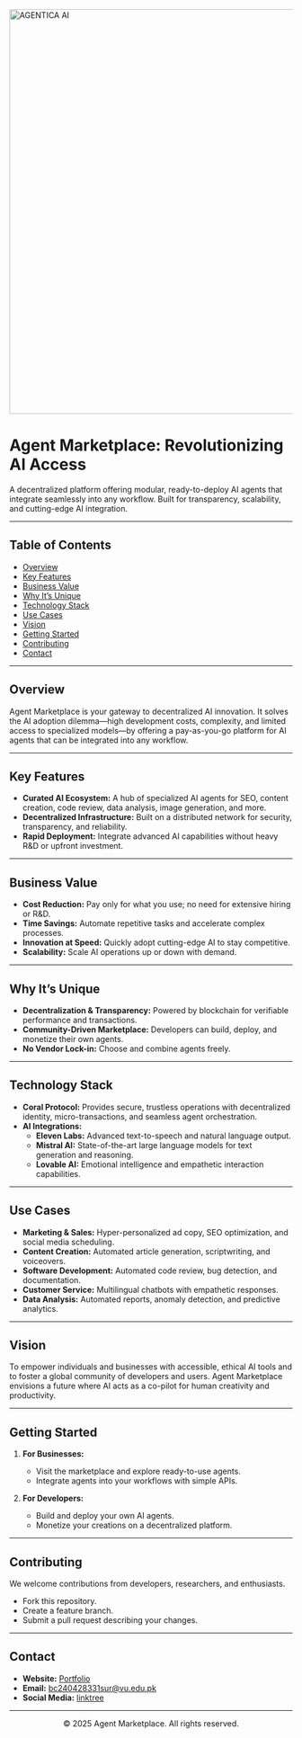 
<img width="1280" height="720" alt="AGENTICA AI" src="https://github.com/user-attachments/assets/b3599d81-c2d1-4a82-b1f8-46f4c0850193" />

# Agent Marketplace: Revolutionizing AI Access

A decentralized platform offering modular, ready-to-deploy AI agents that integrate seamlessly into any workflow. Built for transparency, scalability, and cutting-edge AI integration.

---

## Table of Contents
- [Overview](#overview)
- [Key Features](#key-features)
- [Business Value](#business-value)
- [Why It’s Unique](#why-its-unique)
- [Technology Stack](#technology-stack)
- [Use Cases](#use-cases)
- [Vision](#vision)
- [Getting Started](#getting-started)
- [Contributing](#contributing)
- [Contact](#contact)

---

## Overview
Agent Marketplace is your gateway to decentralized AI innovation. It solves the AI adoption dilemma—high development costs, complexity, and limited access to specialized models—by offering a pay-as-you-go platform for AI agents that can be integrated into any workflow.

---

## Key Features
- **Curated AI Ecosystem:** A hub of specialized AI agents for SEO, content creation, code review, data analysis, image generation, and more.
- **Decentralized Infrastructure:** Built on a distributed network for security, transparency, and reliability.
- **Rapid Deployment:** Integrate advanced AI capabilities without heavy R&D or upfront investment.

---

## Business Value
- **Cost Reduction:** Pay only for what you use; no need for extensive hiring or R&D.
- **Time Savings:** Automate repetitive tasks and accelerate complex processes.
- **Innovation at Speed:** Quickly adopt cutting-edge AI to stay competitive.
- **Scalability:** Scale AI operations up or down with demand.

---

## Why It’s Unique
- **Decentralization & Transparency:** Powered by blockchain for verifiable performance and transactions.
- **Community-Driven Marketplace:** Developers can build, deploy, and monetize their own agents.
- **No Vendor Lock-in:** Choose and combine agents freely.

---

## Technology Stack
- **Coral Protocol:** Provides secure, trustless operations with decentralized identity, micro-transactions, and seamless agent orchestration.
- **AI Integrations:**
  - **Eleven Labs:** Advanced text-to-speech and natural language output.
  - **Mistral AI:** State-of-the-art large language models for text generation and reasoning.
  - **Lovable AI:** Emotional intelligence and empathetic interaction capabilities.

---

## Use Cases
- **Marketing & Sales:** Hyper-personalized ad copy, SEO optimization, and social media scheduling.
- **Content Creation:** Automated article generation, scriptwriting, and voiceovers.
- **Software Development:** Automated code review, bug detection, and documentation.
- **Customer Service:** Multilingual chatbots with empathetic responses.
- **Data Analysis:** Automated reports, anomaly detection, and predictive analytics.

---

## Vision
To empower individuals and businesses with accessible, ethical AI tools and to foster a global community of developers and users. Agent Marketplace envisions a future where AI acts as a co-pilot for human creativity and productivity.

---

## Getting Started
1. **For Businesses:**  
   - Visit the marketplace and explore ready-to-use agents.  
   - Integrate agents into your workflows with simple APIs.

2. **For Developers:**  
   - Build and deploy your own AI agents.  
   - Monetize your creations on a decentralized platform.

---

## Contributing
We welcome contributions from developers, researchers, and enthusiasts.  
- Fork this repository.  
- Create a feature branch.  
- Submit a pull request describing your changes.

---

## Contact
- **Website:** [Portfolio](https://saif-ur-rasool-278mid8.gamma.site/)  
- **Email:** bc240428331sur@vu.edu.pk
- **Social Media:** [linktree](https://linktr.ee/Saif_Ur_Rasool)

---
<div align='center'>
<p>© 2025 Agent Marketplace. All rights reserved.</p>
</div>
